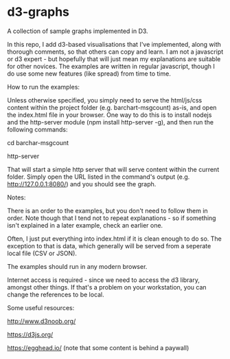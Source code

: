 # d3-graphs
A collection of sample graphs implemented in D3.

In this repo, I add d3-based visualisations that I've implemented, along with thorough comments, so that others can copy and learn. I am not a javascript or d3 expert - but hopefully that will just mean my explanations are suitable for other novices. The examples are written in regular javascript, though I do use some new features (like spread) from time to time. 

How to run the examples:

  Unless otherwise specified, you simply need to serve the html/js/css content within the project folder (e.g. barchart-msgcount) as-is, and open the index.html file in your browser. One way to do this is to install nodejs and the http-server module (npm install http-server -g), and then run the following commands:

  cd barchar-msgcount

  http-server


  That will start a simple http server that will serve content within the current folder. Simply open the URL listed in the command's output (e.g. http://127.0.0.1:8080/) and you should see the graph.


Notes:

  There is an order to the examples, but you don't need to follow them in order. Note though that I tend not to repeat explanations - so if something isn't explained in a later example, check an earlier one.

  Often, I just put everything into index.html if it is clean enough to do so. The exception to that is data, which generally will be served from a seperate local file (CSV or JSON).

  The examples should run in any modern browser.

  Internet access is required - since we need to access the d3 library, amongst other things. If that's a problem on your workstation, you can change the references to be local.


Some useful resources:

  http://www.d3noob.org/

  https://d3js.org/

  https://egghead.io/ (note that some content is behind a paywall)
  
